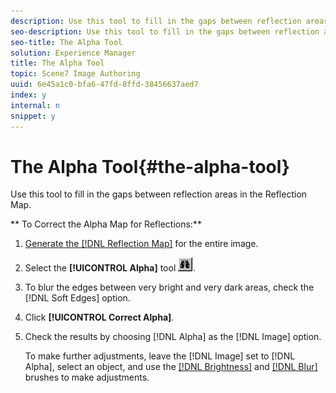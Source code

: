 ```yaml
---
description: Use this tool to fill in the gaps between reflection areas in the Reflection Map.
seo-description: Use this tool to fill in the gaps between reflection areas in the Reflection Map.
seo-title: The Alpha Tool
solution: Experience Manager
title: The Alpha Tool
topic: Scene7 Image Authoring
uuid: 6e45a1c0-bfa6-47fd-8ffd-38456637aed7
index: y
internal: n
snippet: y
---
```


# The Alpha Tool{#the-alpha-tool}

Use this tool to fill in the gaps between reflection areas in the Reflection Map.

 ** To Correct the Alpha Map for Reflections:** 

1. [Generate the [!DNL Reflection Map]](../../c-vat-refl-pg/c-vat-use-refl-tools/c-vat-refl-map-tool.md#concept-fc4781136f994df6b11654c993a7a506) for the entire image.
1. Select the **[!UICONTROL Alpha]** tool ![](assets/alpha.png).
1. To blur the edges between very bright and very dark areas, check the [!DNL Soft Edges] option.
1. Click **[!UICONTROL Correct Alpha]**.
1. Check the results by choosing [!DNL Alpha] as the [!DNL Image] option.

   To make further adjustments, leave the [!DNL Image] set to [!DNL Alpha], select an object, and use the [ [!DNL Brightness]](../../c-vat-refl-pg/c-vat-use-refl-tools/t-vat-bright-brush/t-vat-bright-brush.md#task-402cd15757a44494ada59039d97ffcf7) and [ [!DNL Blur]](../../c-vat-work-illum-pg/c-vat-illum-pg-tools/t-vat-blur-brush.md#task-55246cb1b6524aa8828798e78e612dd2) brushes to make adjustments. 

